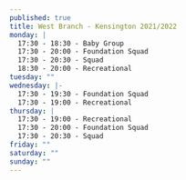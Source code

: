 ```yaml
---
published: true
title: West Branch - Kensington 2021/2022
monday: |
  17:30 - 18:30 - Baby Group
  17:30 - 20:00 - Foundation Squad
  17:30 - 20:30 - Squad
  18:30 - 20:00 - Recreational
tuesday: ""
wednesday: |-
  17:30 - 19:30 - Foundation Squad
  17:30 - 19:00 - Recreational
thursday: |
  17:30 - 19:00 - Recreational 
  17:30 - 20:00 - Foundation Squad
  17:30 - 20:30 - Squad
friday: ""
saturday: ""
sunday: ""
---
```

